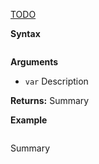 [TODO](TODO.md)

**Syntax**
```js

```

**Arguments**
- ``var`` Description

**Returns:** Summary

**Example**
```js

```

Summary